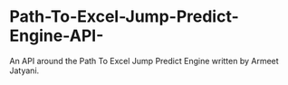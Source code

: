 # Path-To-Excel-Jump-Predict-Engine-API-
An API around the Path To Excel Jump Predict Engine written by Armeet Jatyani.
